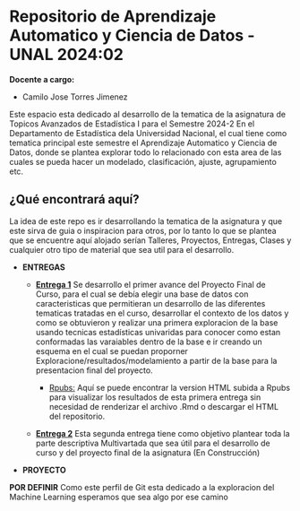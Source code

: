 # Repositorio de Aprendizaje Automatico y Ciencia de Datos - UNAL 2024:02

**Docente a cargo:**
- Camilo Jose Torres Jimenez

Este espacio esta dedicado al desarrollo de la tematica de la asignatura de Topicos Avanzados de Estadística I para el Semestre 2024-2 En el Departamento de Estadística dela Universidad Nacional, el cual tiene como tematica principal este semestre el Aprendizaje Automatico y Ciencia de Datos, donde se plantea explorar todo lo relacionado con esta area de las cuales se pueda hacer un modelado, clasificación, ajuste, agrupamiento etc. 

## ¿Qué encontrará aquí?

La idea de este repo es ir desarrollando la tematica de la asignatura y que este sirva de guia o inspiracion para otros, por lo tanto lo que se plantea que se encuentre aquí alojado serían Talleres, Proyectos, Entregas, Clases y cualquier otro tipo de material que sea util para el desarrollo.

- **ENTREGAS**

     - [**Entrega 1**](https://github.com/CapStats-ML/Ciencia_de_Datos/tree/main/Entregas/Entrega1) Se desarrollo el primer avance del Proyecto Final de Curso, para el cual se debía elegir una base de datos con caracteristicas que permitieran un desarrollo de las diferentes tematicas tratadas en el curso, desarrollar el contexto de los datos y como se obtuvieron y realizar una primera exploracion de la base usando tecnicas estadísticas univaridas para conocer como estan conformadas las varaiables dentro de la base e ir creando un esquema en el cual se puedan proporner Exploracione/resultados/modelamiento a partir de la base para la presentacion final del proyecto.
          - [Rpubs:](https://rpubs.com/CapStats/Entrega1-AA-CC) Aquí se puede encontrar la version HTML subida a Rpubs para visualizar los resultados de esta primera entrega sin necesidad de renderizar el archivo .Rmd o descargar el HTML del repositorio.
     
     - [**Entrega 2**](https://github.com/CapStats-ML/Ciencia_de_Datos/tree/main/Entregas/Entrega2) Esta segunda entrega tiene como objetivo plantear toda la parte descriptiva Multivartada que sea útil para el desarrollo de curso y del proyecto final de la asignatura (En Construcción)

- **PROYECTO**

**POR DEFINIR** Como este perfil de Git esta dedicado a la exploracion del Machine Learning esperamos que sea algo por ese camino
